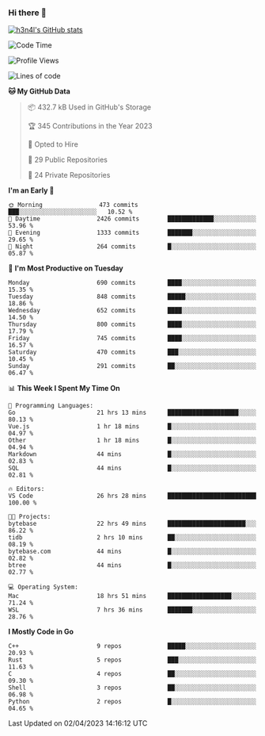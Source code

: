 ### Hi there 👋

[![h3n4l's GitHub stats](https://github-readme-stats.vercel.app/api?username=h3n4l&count_private=true&show_icons=true&theme=radical)](https://github.com/h3n4l/github-readme-stats)

<!--START_SECTION:waka-->
![Code Time](http://img.shields.io/badge/Code%20Time-1%2C096%20hrs%2013%20mins-blue)

![Profile Views](http://img.shields.io/badge/Profile%20Views-0-blue)

![Lines of code](https://img.shields.io/badge/From%20Hello%20World%20I%27ve%20Written-2.7%20million%20lines%20of%20code-blue)

**🐱 My GitHub Data** 

> 📦 432.7 kB Used in GitHub's Storage 
 > 
> 🏆 345 Contributions in the Year 2023
 > 
> 💼 Opted to Hire
 > 
> 📜 29 Public Repositories 
 > 
> 🔑 24 Private Repositories 
 > 
**I'm an Early 🐤** 

```text
🌞 Morning                473 commits         ███░░░░░░░░░░░░░░░░░░░░░░   10.52 % 
🌆 Daytime                2426 commits        █████████████░░░░░░░░░░░░   53.96 % 
🌃 Evening                1333 commits        ███████░░░░░░░░░░░░░░░░░░   29.65 % 
🌙 Night                  264 commits         █░░░░░░░░░░░░░░░░░░░░░░░░   05.87 % 
```
📅 **I'm Most Productive on Tuesday** 

```text
Monday                   690 commits         ████░░░░░░░░░░░░░░░░░░░░░   15.35 % 
Tuesday                  848 commits         █████░░░░░░░░░░░░░░░░░░░░   18.86 % 
Wednesday                652 commits         ████░░░░░░░░░░░░░░░░░░░░░   14.50 % 
Thursday                 800 commits         ████░░░░░░░░░░░░░░░░░░░░░   17.79 % 
Friday                   745 commits         ████░░░░░░░░░░░░░░░░░░░░░   16.57 % 
Saturday                 470 commits         ███░░░░░░░░░░░░░░░░░░░░░░   10.45 % 
Sunday                   291 commits         ██░░░░░░░░░░░░░░░░░░░░░░░   06.47 % 
```


📊 **This Week I Spent My Time On** 

```text
💬 Programming Languages: 
Go                       21 hrs 13 mins      ████████████████████░░░░░   80.13 % 
Vue.js                   1 hr 18 mins        █░░░░░░░░░░░░░░░░░░░░░░░░   04.97 % 
Other                    1 hr 18 mins        █░░░░░░░░░░░░░░░░░░░░░░░░   04.94 % 
Markdown                 44 mins             █░░░░░░░░░░░░░░░░░░░░░░░░   02.83 % 
SQL                      44 mins             █░░░░░░░░░░░░░░░░░░░░░░░░   02.81 % 

🔥 Editors: 
VS Code                  26 hrs 28 mins      █████████████████████████   100.00 % 

🐱‍💻 Projects: 
bytebase                 22 hrs 49 mins      ██████████████████████░░░   86.22 % 
tidb                     2 hrs 10 mins       ██░░░░░░░░░░░░░░░░░░░░░░░   08.19 % 
bytebase.com             44 mins             █░░░░░░░░░░░░░░░░░░░░░░░░   02.82 % 
btree                    44 mins             █░░░░░░░░░░░░░░░░░░░░░░░░   02.77 % 

💻 Operating System: 
Mac                      18 hrs 51 mins      ██████████████████░░░░░░░   71.24 % 
WSL                      7 hrs 36 mins       ███████░░░░░░░░░░░░░░░░░░   28.76 % 
```

**I Mostly Code in Go** 

```text
C++                      9 repos             █████░░░░░░░░░░░░░░░░░░░░   20.93 % 
Rust                     5 repos             ███░░░░░░░░░░░░░░░░░░░░░░   11.63 % 
C                        4 repos             ██░░░░░░░░░░░░░░░░░░░░░░░   09.30 % 
Shell                    3 repos             ██░░░░░░░░░░░░░░░░░░░░░░░   06.98 % 
Python                   2 repos             █░░░░░░░░░░░░░░░░░░░░░░░░   04.65 % 
```




 Last Updated on 02/04/2023 14:16:12 UTC
<!--END_SECTION:waka-->

